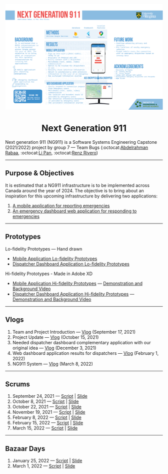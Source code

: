 <img src="Documentation/Poster/NG911_Poster_FINAL_WEB.png" alt="NG911Poster">

<h1 align="center"> Next Generation 911 </h1>

Next generation 911 (NG911) is a Software Systems Engineering Capstone (2021/2022) project by group 7 — Team Bugs (:octocat:[Abdelrahman Rabaa](https://github.com/Rabaa-basha), :octocat:[Li Pan](https://github.com/panli200), :octocat:[Renz Rivero](https://github.com/renzrivero))

---

## Purpose & Objectives
It is estimated that a NG911 infrastructure is to be implemented across Canada around the year of 2024. The objective is to bring about an inspiration for this upcoming infrastructure by delivering two applications:
1. [A mobile application for reporting emergencies](https://github.com/panli200/NG911/tree/main/sos_app#readme)
2. [An emergency dashboard web application for responding  to emergencies](https://github.com/panli200/NG911/tree/main/psap_dashboard#readme)

---

## Prototypes

Lo-fidelity Prototypes — Hand drawn
- [Mobile Application Lo-fidelity Prototypes](https://github.com/panli200/NG911/tree/main/Documentation/Design-Prototypes/User-Client-Side/Lofi-Prototypes)
- [Dispatcher Dashboard Application Lo-fidelity Prototypes](https://github.com/panli200/NG911/tree/main/Documentation/Design-Prototypes/PSAP-Admin-Side/Lofi-Prototypes)

Hi-fidelity Prototypes - Made in Adobe XD
- [Mobile Application Hi-fidelity Prototypes](https://github.com/panli200/NG911/tree/main/Documentation/Design-Prototypes/User-Client-Side/Hifi-Prototypes) — [Demonstration and Background Video](https://drive.google.com/file/d/1QpDGlHGbElFlKYlJ61Bs_GObXn-j4FUU/view?usp=sharing)
- [Dispatcher Dashboard Application Hi-fidelity Prototypes](https://github.com/panli200/NG911/tree/main/Documentation/Design-Prototypes/PSAP-Admin-Side/HiFi-Prototypes) — [Demonstration and Background Video](https://drive.google.com/file/d/1XkkQXJtban5dI-80QY2J30C3lRvdlfQs/view?usp=sharing)

---

## Vlogs
1. Team and Project Introduction — [Vlog](https://youtu.be/ziVtzf-9uPU) (September 17, 2021)
2. Project Update — [Vlog](https://youtu.be/kcOifqv1obA) (October 15, 2021)
3. Needed dispatcher dashboard complementary application with our original idea — [Vlog](https://youtu.be/2lo1vUUzE8Y) (December 3, 2021)
4. Web dashboard application results for dispatchers — [Vlog](https://youtu.be/V186NkOB2oY) (February 1, 2022)
5. NG911 System — [Vlog](https://youtu.be/th1kwh1v-o0) (March 8, 2022)

---

## Scrums
1. September 24, 2021 — [Script](https://github.com/panli200/NG911/blob/main/Presentations/Scrums/Scrum-Scripts/Scrum%231-Script.pdf) | [Slide](https://github.com/panli200/NG911/blob/main/Presentations/Scrums/Scrum-Slides/Capstone-Scrum%231-Slide.pdf)
2. October 8, 2021 — [Script](https://github.com/panli200/NG911/blob/main/Presentations/Scrums/Scrum-Scripts/Scrum%232-Script.pdf) | [Slide](https://github.com/panli200/NG911/blob/main/Presentations/Scrums/Scrum-Slides/Capstone-Scrum%232-Slide.pdf)
3. October 22, 2021 — [Script](https://github.com/panli200/NG911/blob/main/Presentations/Scrums/Scrum-Scripts/Scrum%233-Script.pdf) | [Slide](https://github.com/panli200/NG911/blob/main/Presentations/Scrums/Scrum-Slides/Capstone-Scrum%233-Slide.pdf)
4. November 19, 2021 — [Script](https://github.com/panli200/NG911/blob/main/Presentations/Scrums/Scrum-Scripts/Scrum%234-Script.pdf) | [Slide](https://github.com/panli200/NG911/blob/main/Presentations/Scrums/Scrum-Slides/Capstone-Scrum%234-Slide.pdf)
5. February 8, 2022 — [Script](https://github.com/panli200/NG911/blob/main/Presentations/Scrums/Scrum-Scripts/Scrum%235-Script.pdf) | [Slide](https://github.com/panli200/NG911/blob/main/Presentations/Scrums/Scrum-Slides/Capstone-Scrum%235-Slide.pdf)
6. February 15, 2022 — [Script](https://github.com/panli200/NG911/blob/main/Presentations/Scrums/Scrum-Scripts/Scrum%236-Script.pdf) | [Slide](https://github.com/panli200/NG911/blob/main/Presentations/Scrums/Scrum-Slides/Capstone-Scrum%236-Slide.pdf)
7. March 15, 2022 — [Script](https://github.com/panli200/NG911/blob/main/Presentations/Scrums/Scrum-Scripts/Scrum%237-Script.pdf) | [Slide](https://github.com/panli200/NG911/blob/main/Presentations/Scrums/Scrum-Slides/Capstone-Scrum%237-Slide.pdf)

---

## Bazaar Days
1. January 25, 2022 — [Script](https://github.com/panli200/NG911/blob/main/Presentations/Bazaar/Bazaar%231/Capstone-Bazaar%231-Script.pdf) | [Slide](https://github.com/panli200/NG911/blob/main/Presentations/Bazaar/Bazaar%231/Capstone-Bazaar%231-Slide.pdf)
2. March 1, 2022 — [Script](https://github.com/panli200/NG911/blob/main/Presentations/Bazaar/Bazaar%232/Capstone-Bazaar%232-Script.pdf) | [Slide](https://github.com/panli200/NG911/blob/main/Presentations/Bazaar/Bazaar%232/Capstone-Bazaar%232-Slide.pdf)